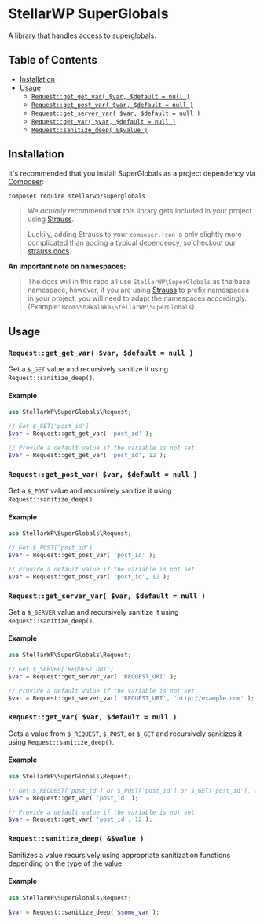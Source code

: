 # StellarWP SuperGlobals

A library that handles access to superglobals.

## Table of Contents

* [Installation](#installation)
* [Usage](#usage)
  * [`Request::get_get_var( $var, $default = null )`](#get_get_var-var-default-null)
  * [`Request::get_post_var( $var, $default = null )`](#get_post_var-var-default-null)
  * [`Request::get_server_var( $var, $default = null )`](#get_server_var-var-default-null)
  * [`Request::get_var( $var, $default = null )`](#get_var-var-default-null)
  * [`Request::sanitize_deep( &$value )`](#sanitize_deep-value)

## Installation

It's recommended that you install SuperGlobals as a project dependency via [Composer](https://getcomposer.org/):

```bash
composer require stellarwp/superglobals
```

> We _actually_ recommend that this library gets included in your project using [Strauss](https://github.com/BrianHenryIE/strauss).
>
> Luckily, adding Strauss to your `composer.json` is only slightly more complicated than adding a typical dependency, so checkout our [strauss docs](https://github.com/stellarwp/global-docs/blob/main/docs/strauss-setup.md).

**An important note on namespaces:**

> The docs will in this repo all use `StellarWP\SuperGlobals` as the base namespace, however, if you are using [Strauss](#strauss)
> to prefix namespaces in your project, you will need to adapt the namespaces accordingly. (Example: `Boom\Shakalaka\StellarWP\SuperGlobals`)

## Usage

### `Request::get_get_var( $var, $default = null )`

Get a `$_GET` value and recursively sanitize it using `Request::sanitize_deep()`.

#### Example

```php
use StellarWP\SuperGlobals\Request;

// Get $_GET['post_id']
$var = Request::get_get_var( 'post_id' );

// Provide a default value if the variable is not set.
$var = Request::get_get_var( 'post_id', 12 );
```

### `Request::get_post_var( $var, $default = null )`

Get a `$_POST` value and recursively sanitize it using `Request::sanitize_deep()`.

#### Example

```php
use StellarWP\SuperGlobals\Request;

// Get $_POST['post_id']
$var = Request::get_post_var( 'post_id' );

// Provide a default value if the variable is not set.
$var = Request::get_post_var( 'post_id', 12 );
```

### `Request::get_server_var( $var, $default = null )`

Get a `$_SERVER` value and recursively sanitize it using `Request::sanitize_deep()`.

#### Example

```php
use StellarWP\SuperGlobals\Request;

// Get $_SERVER['REQUEST_URI']
$var = Request::get_server_var( 'REQUEST_URI' );

// Provide a default value if the variable is not set.
$var = Request::get_server_var( 'REQUEST_URI', 'http://example.com' );
```

### `Request::get_var( $var, $default = null )`

Gets a value from `$_REQUEST`, `$_POST`, or `$_GET` and recursively sanitizes it using `Request::sanitize_deep()`.

#### Example

```php
use StellarWP\SuperGlobals\Request;

// Get $_REQUEST['post_id'] or $_POST['post_id'] or $_GET['post_id'], wherever it lives
$var = Request::get_var( 'post_id' );

// Provide a default value if the variable is not set.
$var = Request::get_var( 'post_id', 12 );
```

### `Request::sanitize_deep( &$value )`

Sanitizes a value recursively using appropriate sanitization functions depending on the type of the value.

#### Example

```php
use StellarWP\SuperGlobals\Request;

$var = Request::sanitize_deep( $some_var );
```

